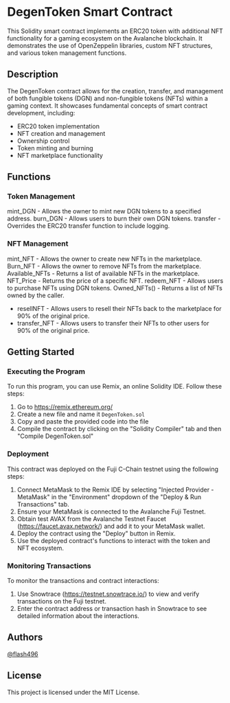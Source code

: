 # DegenToken Smart Contract

This Solidity smart contract implements an ERC20 token with additional NFT functionality for a gaming ecosystem on the Avalanche blockchain. It demonstrates the use of OpenZeppelin libraries, custom NFT structures, and various token management functions.

## Description

The DegenToken contract allows for the creation, transfer, and management of both fungible tokens (DGN) and non-fungible tokens (NFTs) within a gaming context. It showcases fundamental concepts of smart contract development, including:

- ERC20 token implementation
- NFT creation and management
- Ownership control
- Token minting and burning
- NFT marketplace functionality

## Functions

### Token Management

mint_DGN - Allows the owner to mint new DGN tokens to a specified address.
burn_DGN - Allows users to burn their own DGN tokens.
transfer - Overrides the ERC20 transfer function to include logging.

### NFT Management

mint_NFT - Allows the owner to create new NFTs in the marketplace.
Burn_NFT - Allows the owner to remove NFTs from the marketplace.
Available_NFTs - Returns a list of available NFTs in the marketplace.
NFT_Price - Returns the price of a specific NFT.
redeem_NFT - Allows users to purchase NFTs using DGN tokens.
Owned_NFTs() - Returns a list of NFTs owned by the caller.
- resellNFT - Allows users to resell their NFTs back to the marketplace for 90% of the original price.
- transfer_NFT - Allows users to transfer their NFTs to other users for 90% of the original price.

## Getting Started

### Executing the Program

To run this program, you can use Remix, an online Solidity IDE. Follow these steps:

1. Go to https://remix.ethereum.org/
2. Create a new file and name it `DegenToken.sol`
3. Copy and paste the provided code into the file
4. Compile the contract by clicking on the "Solidity Compiler" tab and then "Compile DegenToken.sol"

### Deployment

This contract was deployed on the Fuji C-Chain testnet using the following steps:

1. Connect MetaMask to the Remix IDE by selecting "Injected Provider - MetaMask" in the "Environment" dropdown of the "Deploy & Run Transactions" tab.
2. Ensure your MetaMask is connected to the Avalanche Fuji Testnet.
3. Obtain test AVAX from the Avalanche Testnet Faucet (https://faucet.avax.network/) and add it to your MetaMask wallet.
4. Deploy the contract using the "Deploy" button in Remix.
5. Use the deployed contract's functions to interact with the token and NFT ecosystem.

### Monitoring Transactions

To monitor the transactions and contract interactions:

1. Use Snowtrace (https://testnet.snowtrace.io/) to view and verify transactions on the Fuji testnet.
2. Enter the contract address or transaction hash in Snowtrace to see detailed information about the interactions.

## Authors

[@flash496](https://github.com/Flash496)

## License

This project is licensed under the MIT License.

